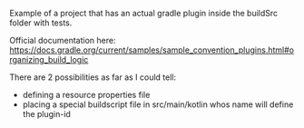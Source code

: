 
Example of a project that has an actual gradle plugin inside the buildSrc folder with tests.

Official documentation here:
https://docs.gradle.org/current/samples/sample_convention_plugins.html#organizing_build_logic

There are 2 possibilities as far as I could tell:
- defining a resource properties file
- placing a special buildscript file in src/main/kotlin whos name will define the plugin-id

